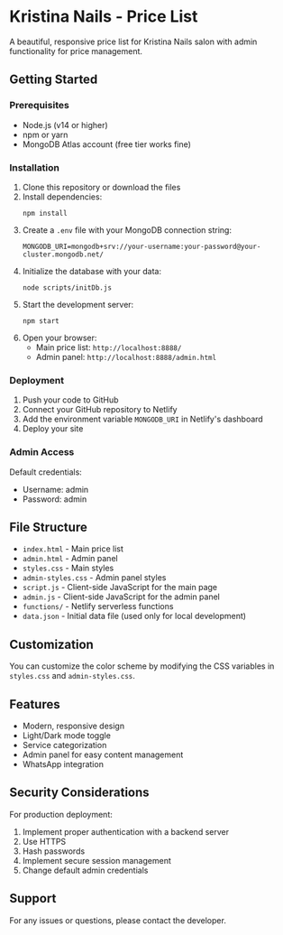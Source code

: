 # Kristina Nails - Price List

A beautiful, responsive price list for Kristina Nails salon with admin functionality for price management.

## Getting Started

### Prerequisites
- Node.js (v14 or higher)
- npm or yarn
- MongoDB Atlas account (free tier works fine)

### Installation

1. Clone this repository or download the files
2. Install dependencies:
   ```
   npm install
   ```
3. Create a `.env` file with your MongoDB connection string:
   ```
   MONGODB_URI=mongodb+srv://your-username:your-password@your-cluster.mongodb.net/
   ```
4. Initialize the database with your data:
   ```
   node scripts/initDb.js
   ```
5. Start the development server:
   ```
   npm start
   ```
6. Open your browser:
   - Main price list: `http://localhost:8888/`
   - Admin panel: `http://localhost:8888/admin.html`

### Deployment

1. Push your code to GitHub
2. Connect your GitHub repository to Netlify
3. Add the environment variable `MONGODB_URI` in Netlify's dashboard
4. Deploy your site

### Admin Access

Default credentials:
- Username: admin
- Password: admin

## File Structure

- `index.html` - Main price list
- `admin.html` - Admin panel
- `styles.css` - Main styles
- `admin-styles.css` - Admin panel styles
- `script.js` - Client-side JavaScript for the main page
- `admin.js` - Client-side JavaScript for the admin panel
- `functions/` - Netlify serverless functions
- `data.json` - Initial data file (used only for local development)

## Customization

You can customize the color scheme by modifying the CSS variables in `styles.css` and `admin-styles.css`.

## Features

- Modern, responsive design
- Light/Dark mode toggle
- Service categorization
- Admin panel for easy content management
- WhatsApp integration

## Security Considerations

For production deployment:
1. Implement proper authentication with a backend server
2. Use HTTPS
3. Hash passwords
4. Implement secure session management
5. Change default admin credentials

## Support

For any issues or questions, please contact the developer. 
